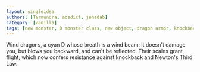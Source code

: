 ```yaml
---
layout: singleidea
authors: [Tarmunora, aosdict, jonadab]
category: [vanilla]
tags: [new monster, D monster class, new object, dragon armor, knockback, flying]
---
```

Wind dragons, a cyan D whose breath is a wind beam: it doesn't damage you, but blows you backward, and can't be reflected. Their scales grant flight, which now confers resistance against knockback and Newton's Third Law.
